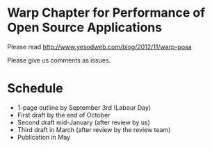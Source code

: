Warp Chapter for Performance of Open Source Applications
========================================================

Please read http://www.yesodweb.com/blog/2012/11/warp-posa

Please give us comments as issues.

Schedule
========

* 1-page outline by September 3rd (Labour Day)
* First draft by the end of October
* Second draft mid-January (after review by us)
* Third draft in March (after review by the review team)
* Publication in May
